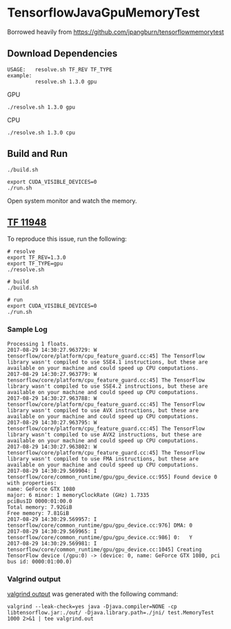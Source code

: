 # TensorflowJavaGpuMemoryTest

Borrowed heavily from https://github.com/jpangburn/tensorflowmemorytest

## Download Dependencies

```
USAGE:   resolve.sh TF_REV TF_TYPE
example: 
         resolve.sh 1.3.0 gpu
```

GPU

```shell
./resolve.sh 1.3.0 gpu
```

CPU

```shell 
./resolve.sh 1.3.0 cpu
```


## Build and Run

```shell
./build.sh

export CUDA_VISIBLE_DEVICES=0
./run.sh
```

Open system monitor and watch the memory.

## [TF 11948](https://github.com/tensorflow/tensorflow/issues/11948)

To reproduce this issue, run the following:

```shell
# resolve 
export TF_REV=1.3.0
export TF_TYPE=gpu
./resolve.sh

# build
./build.sh

# run
export CUDA_VISIBLE_DEVICES=0
./run.sh
```

### Sample Log

```
Processing 1 floats.
2017-08-29 14:30:27.963729: W tensorflow/core/platform/cpu_feature_guard.cc:45] The TensorFlow library wasn't compiled to use SSE4.1 instructions, but these are available on your machine and could speed up CPU computations.
2017-08-29 14:30:27.963779: W tensorflow/core/platform/cpu_feature_guard.cc:45] The TensorFlow library wasn't compiled to use SSE4.2 instructions, but these are available on your machine and could speed up CPU computations.
2017-08-29 14:30:27.963788: W tensorflow/core/platform/cpu_feature_guard.cc:45] The TensorFlow library wasn't compiled to use AVX instructions, but these are available on your machine and could speed up CPU computations.
2017-08-29 14:30:27.963795: W tensorflow/core/platform/cpu_feature_guard.cc:45] The TensorFlow library wasn't compiled to use AVX2 instructions, but these are available on your machine and could speed up CPU computations.
2017-08-29 14:30:27.963802: W tensorflow/core/platform/cpu_feature_guard.cc:45] The TensorFlow library wasn't compiled to use FMA instructions, but these are available on your machine and could speed up CPU computations.
2017-08-29 14:30:29.569904: I tensorflow/core/common_runtime/gpu/gpu_device.cc:955] Found device 0 with properties: 
name: GeForce GTX 1080
major: 6 minor: 1 memoryClockRate (GHz) 1.7335
pciBusID 0000:01:00.0
Total memory: 7.92GiB
Free memory: 7.81GiB
2017-08-29 14:30:29.569957: I tensorflow/core/common_runtime/gpu/gpu_device.cc:976] DMA: 0 
2017-08-29 14:30:29.569965: I tensorflow/core/common_runtime/gpu/gpu_device.cc:986] 0:   Y 
2017-08-29 14:30:29.569981: I tensorflow/core/common_runtime/gpu/gpu_device.cc:1045] Creating TensorFlow device (/gpu:0) -> (device: 0, name: GeForce GTX 1080, pci bus id: 0000:01:00.0)
```

### Valgrind output

[valgrind output](valgrind.out) was generated with the following command:

```shell
valgrind --leak-check=yes java -Djava.compiler=NONE -cp libtensorflow.jar:./out/ -Djava.library.path=./jni/ test.MemoryTest 1000 2>&1 | tee valgrind.out

```